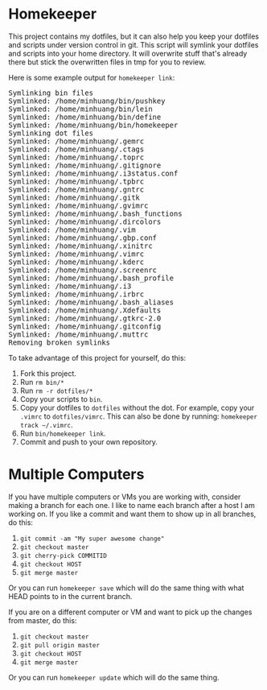 Homekeeper
==========
This project contains my dotfiles, but it can also help you keep your dotfiles
and scripts under version control in git.  This script will symlink your
dotfiles and scripts into your home directory.  It will overwrite stuff that's
already there but stick the overwritten files in tmp for you to review.

Here is some example output for `homekeeper link`:

<pre>
Symlinking bin files
Symlinked: /home/minhuang/bin/pushkey
Symlinked: /home/minhuang/bin/lein
Symlinked: /home/minhuang/bin/define
Symlinked: /home/minhuang/bin/homekeeper
Symlinking dot files
Symlinked: /home/minhuang/.gemrc
Symlinked: /home/minhuang/.ctags
Symlinked: /home/minhuang/.toprc
Symlinked: /home/minhuang/.gitignore
Symlinked: /home/minhuang/.i3status.conf
Symlinked: /home/minhuang/.tpbrc
Symlinked: /home/minhuang/.gntrc
Symlinked: /home/minhuang/.gitk
Symlinked: /home/minhuang/.gvimrc
Symlinked: /home/minhuang/.bash_functions
Symlinked: /home/minhuang/.dircolors
Symlinked: /home/minhuang/.vim
Symlinked: /home/minhuang/.gbp.conf
Symlinked: /home/minhuang/.xinitrc
Symlinked: /home/minhuang/.vimrc
Symlinked: /home/minhuang/.kderc
Symlinked: /home/minhuang/.screenrc
Symlinked: /home/minhuang/.bash_profile
Symlinked: /home/minhuang/.i3
Symlinked: /home/minhuang/.irbrc
Symlinked: /home/minhuang/.bash_aliases
Symlinked: /home/minhuang/.Xdefaults
Symlinked: /home/minhuang/.gtkrc-2.0
Symlinked: /home/minhuang/.gitconfig
Symlinked: /home/minhuang/.muttrc
Removing broken symlinks
</pre>

To take advantage of this project for yourself, do this:

1.  Fork this project.
1.  Run `rm bin/*`
1.  Run `rm -r dotfiles/*`
1.  Copy your scripts to `bin`.
1.  Copy your dotfiles to `dotfiles` without the dot.  For example, copy your
    `.vimrc` to `dotfiles/vimrc`.  This can also be done by running:
    `homekeeper track ~/.vimrc`.
1.  Run `bin/homekeeper link`.
1.  Commit and push to your own repository.

Multiple Computers
==================
If you have multiple computers or VMs you are working with, consider making a
branch for each one.  I like to name each branch after a host I am working on.
If you like a commit and want them to show up in all branches, do this:

1.  `git commit -am "My super awesome change"`
1.  `git checkout master`
1.  `git cherry-pick COMMITID`
1.  `git checkout HOST`
1.  `git merge master`

Or you can run `homekeeper save` which will do the same thing with what HEAD
points to in the current branch.

If you are on a different computer or VM and want to pick up the changes
from master, do this:

1.  `git checkout master`
1.  `git pull origin master`
1.  `git checkout HOST`
1.  `git merge master`

Or you can run `homekeeper update` which will do the same thing.
